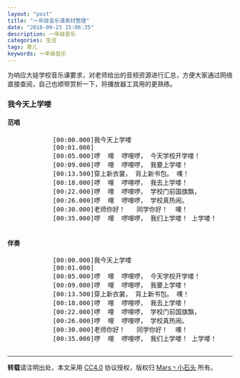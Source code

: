 ```yaml
---
layout: "post"
title: "一年级音乐课素材整理"
date: "2018-09-23 15:06:35"
description: 一年级音乐
categories: 生活
tags: 育儿
keywords: 一年级音乐
---
```


为响应大娃学校音乐课要求，对老师给出的音频资源进行汇总，方便大家通过网络直接查阅，自己也顺带赏析一下，将播放器工具用的更熟练。





### 我今天上学喽

#### 范唱

<link href="https://cdn.bootcss.com/aplayer/1.10.1/APlayer.min.css" rel="stylesheet">
<script src="https://cdn.bootcss.com/aplayer/1.10.1/APlayer.min.js"></script>
<style>
	.demo{width:100%;}
</style>
<div class="demo">
	<div id="player1">
		<pre class="aplayer-lrc-content">
			[00:00.000]我今天上学喽
			[00:01.000] 
			[00:05.000]啰  哩  啰哩啰， 今天学校开学喽！
			[00:09.000]啰  哩  啰哩啰， 我要上学喽！
			[00:13.500]穿上新衣裳， 背上新书包。 噢！
			[00:18.000]啰  哩  啰哩啰， 我去上学喽！
			[00:22.000]啰  哩  啰哩啰， 学校门前国旗飘，
			[00:26.000]啰  哩  啰哩啰， 学校真热闹。
			[00:30.000]老师你好！   同学你好！  噢！ 
			[00:35.000]啰  哩  啰哩啰， 我们上学喽！ 上学喽！
		</pre>
	</div>
</div>
<script>
	var ap = new APlayer
			({
				element: document.getElementById('player1'),
				narrow: false,
				autoplay: false,
				showlrc: true,
				listMaxHeight: 500,
				music: {
						title: '我今天上学喽',
						author: '范唱',
						url: '/music/01_first_grade/01_我今天上学喽_范唱.mp3',
						pic: 'https://timgsa.baidu.com/timg?image&quality=80&size=b10000_10000&sec=1537689285&di=fe3c9df0e08d1831f40360d2ea272426&src=http://photocdn.sohu.com/20150831/mp29951775_1440981948082_2.jpeg'
						}
			});
	ap.init;
</script>

#### 伴奏

<div class="demo">
	<div id="player2">
		<pre class="aplayer-lrc-content">
			[00:00.000]我今天上学喽
			[00:01.000] 
			[00:05.000]啰  哩  啰哩啰， 今天学校开学喽！
			[00:09.000]啰  哩  啰哩啰， 我要上学喽！
			[00:13.500]穿上新衣裳， 背上新书包。 噢！
			[00:18.000]啰  哩  啰哩啰， 我去上学喽！
			[00:22.000]啰  哩  啰哩啰， 学校门前国旗飘，
			[00:26.000]啰  哩  啰哩啰， 学校真热闹。
			[00:30.000]老师你好！   同学你好！  噢！ 
			[00:35.000]啰  哩  啰哩啰， 我们上学喽！ 上学喽！
		</pre>
	</div>
</div>
<script>
	var ap = new APlayer
			({
				element: document.getElementById('player2'),
				narrow: false,
				autoplay: false,
				showlrc: true,
				listMaxHeight: 500,
				music: {
						title: '我今天上学喽',
						author: '伴奏',
						url: '/music/01_first_grade/01_我今天上学喽_伴奏.mp3',
						pic: 'https://timgsa.baidu.com/timg?image&quality=80&size=b10000_10000&sec=1537689285&di=fe3c9df0e08d1831f40360d2ea272426&src=http://photocdn.sohu.com/20150831/mp29951775_1440981948082_2.jpeg'
						}
			});
	ap.init;
</script>



---

**转载**请注明出处，本文采用 [CC4.0](http://creativecommons.org/licenses/by-nc-nd/4.0/) 协议授权，版权归 [Mars丶小石头](https://www.zorin.xin) 所有。